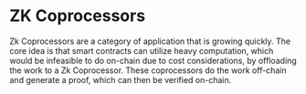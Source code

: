 # ZK Coprocessors

Zk Coprocessors are a category of application that is growing quickly. The core idea is that smart contracts can utilize heavy computation, which would be infeasible to do on-chain due to cost considerations, by offloading the work to a Zk Coprocessor. These coprocessors do the work off-chain and generate a proof, which can then be verified on-chain.
